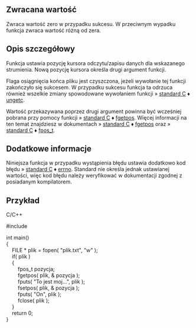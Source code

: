## Zwracana wartość

Zwraca wartość zero w przypadku sukcesu. W przeciwnym wypadku funkcja zwraca wartość różną od zera.  

## Opis szczegółowy

Funkcja ustawia pozycję kursora odczytu/zapisu danych dla wskazanego strumienia. Nową pozycję kursora określa drugi argument funkcji.  
  
Flaga osiągnięcia końca pliku jest czyszczona, jeżeli wywołanie tej funkcji zakończyło się sukcesem. W przypadku sukcesu funkcja ta odrzuca również wszelkie zmiany spowodowane wywołaniem funkcji » [standard C](https://cpp0x.pl/dokumentacja/?nro=1) ♦ [ungetc](https://cpp0x.pl/dokumentacja/?nro=508 "ungetc (funkcja)").  
  
Wartość przekazywana poprzez drugi argument powinna być wcześniej pobrana przy pomocy funkcji » [standard C](https://cpp0x.pl/dokumentacja/?nro=1) ♦ [fgetpos](https://cpp0x.pl/dokumentacja/?nro=453 "fgetpos (funkcja)"). Więcej informacji na ten temat znajdziesz w dokumentach » [standard C](https://cpp0x.pl/dokumentacja/?nro=1) ♦ [fgetpos](https://cpp0x.pl/dokumentacja/?nro=453 "fgetpos (funkcja)") oraz » [standard C](https://cpp0x.pl/dokumentacja/?nro=1) ♦ [fpos_t](https://cpp0x.pl/dokumentacja/?nro=556 "fpos_t (alias)").  

## Dodatkowe informacje

Niniejsza funkcja w przypadku wystąpienia błędu ustawia dodatkowo kod błędu » [standard C](https://cpp0x.pl/dokumentacja/?nro=1) ♦ [errno](https://cpp0x.pl/dokumentacja/?nro=343 "errno (makro)"). Standard nie określa jednak ustawianej wartości, więc kod błędu należy weryfikować w dokumentacji zgodnej z posiadanym kompilatorem.  

## Przykład

C/C++

#include <cstdio>  
  
int main()  
{  
    FILE * plik = fopen( "plik.txt", "w" );  
    if( plik )  
    {  
        fpos_t pozycja;  
        fgetpos( plik, & pozycja );  
        fputs( "To jest moj...", plik );  
        fsetpos( plik, & pozycja );  
        fputs( "On", plik );  
        fclose( plik );  
    }  
    return 0;  
}